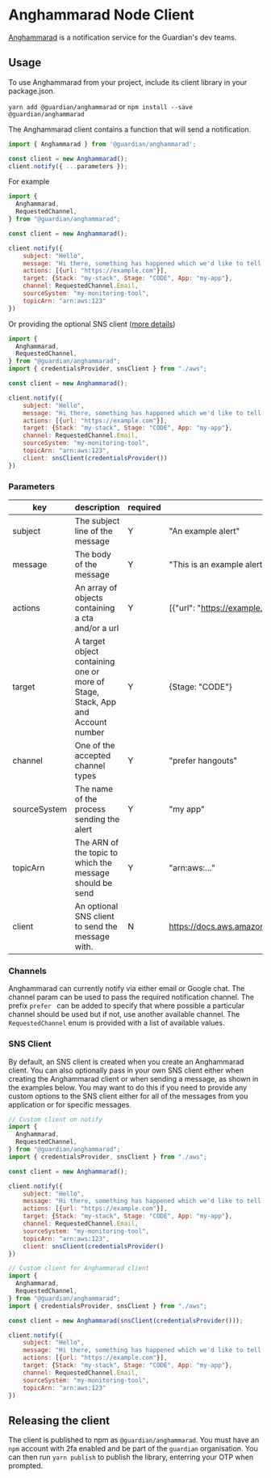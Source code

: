# Anghammarad Node Client

[Anghammarad](https://github.com/guardian/anghammarad) is a notification service for the Guardian's dev teams.

## Usage

To use Anghammarad from your project, include its client library in
your package.json.

`yarn add @guardian/anghammarad` or `npm install --save @guardian/anghammarad`

The Anghammarad client contains a function that will send a notification.

```js
import { Anghammarad } from '@guardian/anghammarad';

const client = new Anghammarad();
client.notify({ ...parameters });
```

For example

```js
import {
  Anghammarad,
  RequestedChannel,
} from "@guardian/anghammarad";

const client = new Anghammarad();

client.notify({
    subject: "Hello",
    message: "Hi there, something has happened which we'd like to tell you about",
    actions: [{url: "https://example.com"}],
    target: {Stack: "my-stack", Stage: "CODE", App: "my-app"},
    channel: RequestedChannel.Email,
    sourceSystem: "my-monitoring-tool",
    topicArn: "arn:aws:123"
})
```

Or providing the optional SNS client ([more details](#sns-client))

```js
import {
  Anghammarad,
  RequestedChannel,
} from "@guardian/anghammarad";
import { credentialsProvider, snsClient } from "./aws";

const client = new Anghammarad();

client.notify({
    subject: "Hello",
    message: "Hi there, something has happened which we'd like to tell you about",
    actions: [{url: "https://example.com"}],
    target: {Stack: "my-stack", Stage: "CODE", App: "my-app"},
    channel: RequestedChannel.Email,
    sourceSystem: "my-monitoring-tool",
    topicArn: "arn:aws:123",
    client: snsClient(credentialsProvider())
})
```

### Parameters

| key          | description                                                                    | required | example                                                          |
| ------------ | ------------------------------------------------------------------------------ | -------- | ---------------------------------------------------------------- |
| subject      | The subject line of the message                                                | Y        | "An example alert"                                               |
| message      | The body of the message                                                        | Y        | "This is an example alert. Please ignore"                        |
| actions      | An array of objects containing a cta and/or a url                              | Y        | [{"url": "https://example.com}]                                  |
| target       | A target object containing one or more of Stage, Stack, App and Account number | Y        | {Stage: "CODE"}                                                  |
| channel      | One of the accepted channel types                                              | Y        | "prefer hangouts"                                                |
| sourceSystem | The name of the process sending the alert                                      | Y        | "my app"                                                         |
| topicArn     | The ARN of the topic to which the message should be send                       | Y        | "arn:aws:..."                                                    |
| client       | An optional SNS client to send the message with.                                | N        | https://docs.aws.amazon.com/AWSJavaScriptSDK/latest/AWS/SNS.html |

### Channels

Anghammarad can currently notify via either email or Google chat. The channel param can be used to pass the required notification channel. The prefix `prefer ` can be added to specify that where possible a particular channel should be used but if not, use another available channel. The `RequestedChannel` enum is provided with a list of available values.

### SNS Client

By default, an SNS client is created when you create an Anghammarad client. You can also optionally pass in your own SNS client either when creating the Anghammarad client or when sending a message, as shown in the examples below. You may want to do this if you need to provide any custom options to the SNS client either for all of the messages from you application or for specific messages.

```js
// Custom client on notify
import {
  Anghammarad,
  RequestedChannel,
} from "@guardian/anghammarad";
import { credentialsProvider, snsClient } from "./aws";

const client = new Anghammarad();

client.notify({
    subject: "Hello",
    message: "Hi there, something has happened which we'd like to tell you about",
    actions: [{url: "https://example.com"}],
    target: {Stack: "my-stack", Stage: "CODE", App: "my-app"},
    channel: RequestedChannel.Email,
    sourceSystem: "my-monitoring-tool",
    topicArn: "arn:aws:123",
    client: snsClient(credentialsProvider()
})
```

```js
// Custom client for Anghammarad client
import {
  Anghammarad,
  RequestedChannel,
} from "@guardian/anghammarad";
import { credentialsProvider, snsClient } from "./aws";

const client = new Anghammarad(snsClient(credentialsProvider()));

client.notify({
    subject: "Hello",
    message: "Hi there, something has happened which we'd like to tell you about",
    actions: [{url: "https://example.com"}],
    target: {Stack: "my-stack", Stage: "CODE", App: "my-app"},
    channel: RequestedChannel.Email,
    sourceSystem: "my-monitoring-tool",
    topicArn: "arn:aws:123"
})
```

## Releasing the client

The client is published to npm as `@guardian/anghammarad`. You must have an `npm` account with 2fa enabled and be part of the `guardian` organisation. You can then run `yarn publish` to publish the library, enterring your OTP when prompted.
